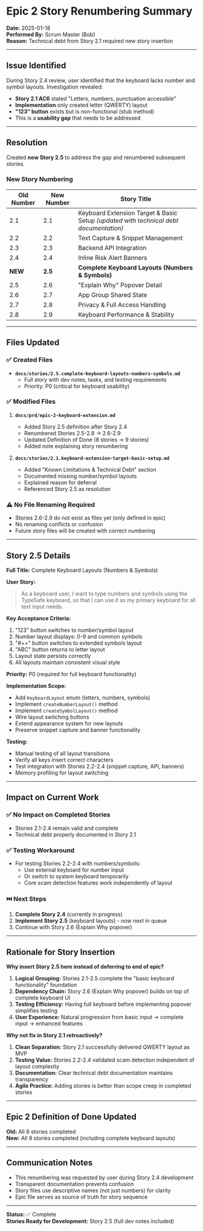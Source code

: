 # Epic 2 Story Renumbering Summary

**Date:** 2025-01-18  
**Performed By:** Scrum Master (Bob)  
**Reason:** Technical debt from Story 2.1 required new story insertion

---

## Issue Identified

During Story 2.4 review, user identified that the keyboard lacks number and symbol layouts. Investigation revealed:

- **Story 2.1 AC6** stated "Letters, numbers, punctuation accessible"
- **Implementation** only created letter (QWERTY) layout
- **"123" button** exists but is non-functional (stub method)
- This is a **usability gap** that needs to be addressed

---

## Resolution

Created **new Story 2.5** to address the gap and renumbered subsequent stories.

### New Story Numbering

| Old Number | New Number | Story Title |
|------------|------------|-------------|
| 2.1 | 2.1 | Keyboard Extension Target & Basic Setup *(updated with technical debt documentation)* |
| 2.2 | 2.2 | Text Capture & Snippet Management |
| 2.3 | 2.3 | Backend API Integration |
| 2.4 | 2.4 | Inline Risk Alert Banners |
| **NEW** | **2.5** | **Complete Keyboard Layouts (Numbers & Symbols)** |
| 2.5 | 2.6 | "Explain Why" Popover Detail |
| 2.6 | 2.7 | App Group Shared State |
| 2.7 | 2.8 | Privacy & Full Access Handling |
| 2.8 | 2.9 | Keyboard Performance & Stability |

---

## Files Updated

### ✅ Created Files
- **`docs/stories/2.5.complete-keyboard-layouts-numbers-symbols.md`**
  - Full story with dev notes, tasks, and testing requirements
  - Priority: P0 (critical for keyboard usability)

### ✅ Modified Files

1. **`docs/prd/epic-2-keyboard-extension.md`**
   - Added Story 2.5 definition after Story 2.4
   - Renumbered Stories 2.5-2.8 → 2.6-2.9
   - Updated Definition of Done (8 stories → 9 stories)
   - Added note explaining story renumbering

2. **`docs/stories/2.1.keyboard-extension-target-basic-setup.md`**
   - Added "Known Limitations & Technical Debt" section
   - Documented missing number/symbol layouts
   - Explained reason for deferral
   - Referenced Story 2.5 as resolution

### ⚠️ No File Renaming Required
- Stories 2.6-2.9 do not exist as files yet (only defined in epic)
- No renaming conflicts or confusion
- Future story files will be created with correct numbering

---

## Story 2.5 Details

**Full Title:** Complete Keyboard Layouts (Numbers & Symbols)

**User Story:**
> As a keyboard user, I want to type numbers and symbols using the TypeSafe keyboard, so that I can use it as my primary keyboard for all text input needs.

**Key Acceptance Criteria:**
1. "123" button switches to number/symbol layout
2. Number layout displays: 0-9 and common symbols
3. "#+=" button switches to extended symbols layout
4. "ABC" button returns to letter layout
5. Layout state persists correctly
6. All layouts maintain consistent visual style

**Priority:** P0 (required for full keyboard functionality)

**Implementation Scope:**
- Add `KeyboardLayout` enum (letters, numbers, symbols)
- Implement `createNumberLayout()` method
- Implement `createSymbolLayout()` method
- Wire layout switching buttons
- Extend appearance system for new layouts
- Preserve snippet capture and banner functionality

**Testing:**
- Manual testing of all layout transitions
- Verify all keys insert correct characters
- Test integration with Stories 2.2-2.4 (snippet capture, API, banners)
- Memory profiling for layout switching

---

## Impact on Current Work

### ✅ No Impact on Completed Stories
- Stories 2.1-2.4 remain valid and complete
- Technical debt properly documented in Story 2.1

### ✅ Testing Workaround
- For testing Stories 2.2-2.4 with numbers/symbols:
  - Use external keyboard for number input
  - Or switch to system keyboard temporarily
  - Core scam detection features work independently of layout

### ⏭️ Next Steps
1. **Complete Story 2.4** (currently in progress)
2. **Implement Story 2.5** (keyboard layouts) - now next in queue
3. Continue with Story 2.6 (Explain Why popover)

---

## Rationale for Story Insertion

**Why insert Story 2.5 here instead of deferring to end of epic?**

1. **Logical Grouping:** Stories 2.1-2.5 complete the "basic keyboard functionality" foundation
2. **Dependency Chain:** Story 2.6 (Explain Why popover) builds on top of complete keyboard UI
3. **Testing Efficiency:** Having full keyboard before implementing popover simplifies testing
4. **User Experience:** Natural progression from basic input → complete input → enhanced features

**Why not fix in Story 2.1 retroactively?**

1. **Clean Separation:** Story 2.1 successfully delivered QWERTY layout as MVP
2. **Testing Value:** Stories 2.2-2.4 validated scam detection independent of layout complexity
3. **Documentation:** Clear technical debt documentation maintains transparency
4. **Agile Practice:** Adding stories is better than scope creep in completed stories

---

## Epic 2 Definition of Done Updated

**Old:** All 8 stories completed  
**New:** All 9 stories completed (including complete keyboard layouts)

---

## Communication Notes

- This renumbering was requested by user during Story 2.4 development
- Transparent documentation prevents confusion
- Story files use descriptive names (not just numbers) for clarity
- Epic file serves as source of truth for story sequence

---

**Status:** ✅ Complete  
**Stories Ready for Development:** Story 2.5 (full dev notes included)


